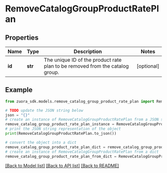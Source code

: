 # RemoveCatalogGroupProductRatePlan


## Properties

Name | Type | Description | Notes
------------ | ------------- | ------------- | -------------
**id** | **str** | The unique ID of the product rate plan to be removed from the catalog group.  | [optional] 

## Example

```python
from zuora_sdk.models.remove_catalog_group_product_rate_plan import RemoveCatalogGroupProductRatePlan

# TODO update the JSON string below
json = "{}"
# create an instance of RemoveCatalogGroupProductRatePlan from a JSON string
remove_catalog_group_product_rate_plan_instance = RemoveCatalogGroupProductRatePlan.from_json(json)
# print the JSON string representation of the object
print(RemoveCatalogGroupProductRatePlan.to_json())

# convert the object into a dict
remove_catalog_group_product_rate_plan_dict = remove_catalog_group_product_rate_plan_instance.to_dict()
# create an instance of RemoveCatalogGroupProductRatePlan from a dict
remove_catalog_group_product_rate_plan_from_dict = RemoveCatalogGroupProductRatePlan.from_dict(remove_catalog_group_product_rate_plan_dict)
```
[[Back to Model list]](../README.md#documentation-for-models) [[Back to API list]](../README.md#documentation-for-api-endpoints) [[Back to README]](../README.md)


